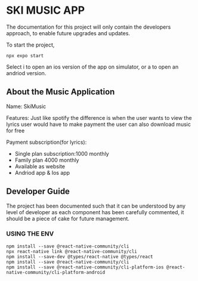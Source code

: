 # SKI MUSIC APP
The documentation for this project will only contain the developers approach, to enable future upgrades and updates.

To start the project,
```
npx expo start
```

Select i to open an ios version of the app on simulator, or a to open an andriod version.

## About the Music Application 
Name: SkiMusic

Features: Just like spotify the difference is when the user wants to view the lyrics user would have to make payment the user can also download
music for free

Payment subscription(for lyrics):
* Single plan subscription:1000 monthly
* Family plan 4000 monthly
* Available as website
* Andriod app & Ios app

## Developer Guide
The project has been documented such that it can be understood by any level of developer as each component has been carefully commented, it should be a piece of cake for future management.

### USING THE ENV
```
npm install --save @react-native-community/cli
npx react-native link @react-native-community/cli
npm install --save-dev @types/react-native @types/react
npm install --save @react-native-community/cli
npm install --save @react-native-community/cli-platform-ios @react-native-community/cli-platform-android
```

